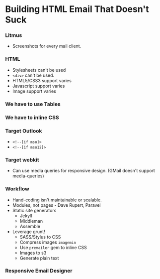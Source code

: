 # Building HTML Email That Doesn't Suck
### Litmus
* Screenshots for every mail client.

### HTML
* Stylesheets can't be used
* `<div>` can't be used.
* HTML5/CSS3 support varies
* Javascript support varies
* Image support varies

### We have to use Tables
### We have to inline CSS

### Target Outlook
* ```<!--[if mso]>```
* ```<!--[if mso12]>```

### Target webkit
* Can use media queries for responsive design. (GMail doesn't support media-queries)

### Workflow
* Hand-coding isn't maintainable or scalable.
* Modules, not pages - Dave Rupert, Paravel
* Static site generators
    - Jekyll
    - Middleman
    - Assemble
* Leverage grunt!
    - SASS/Stylus to CSS
    - Compress images `imagemin`
    - Use `premailer` gem to inline CSS
    - Images to s3
    - Generate plain text

### Responsive Email Designer
